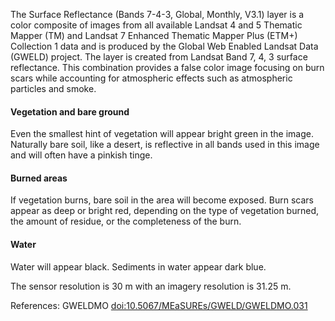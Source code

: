 The Surface Reflectance (Bands 7-4-3, Global, Monthly, V3.1) layer is a color composite of images from all available Landsat 4 and 5 Thematic Mapper (TM) and Landsat 7 Enhanced Thematic Mapper Plus (ETM+) Collection 1 data and is produced by the Global Web Enabled Landsat Data (GWELD) project. The layer is created from Landsat Band 7, 4, 3 surface reflectance. This combination provides a false color image focusing on burn scars while accounting for atmospheric effects such as atmospheric particles and smoke.

#### Vegetation and bare ground
Even the smallest hint of vegetation will appear bright green in the image. Naturally bare soil, like a desert, is reflective in all bands used in this image and will often have a pinkish tinge.

#### Burned areas
If vegetation burns, bare soil in the area will become exposed. Burn scars appear as deep or bright red, depending on the type of vegetation burned, the amount of residue, or the completeness of the burn.

#### Water
Water will appear black. Sediments in water appear dark blue.

The sensor resolution is 30 m with an imagery resolution is 31.25 m.

References: GWELDMO [doi:10.5067/MEaSUREs/GWELD/GWELDMO.031](https://doi.org/10.5067/MEaSUREs/GWELD/GWELDMO.031)
